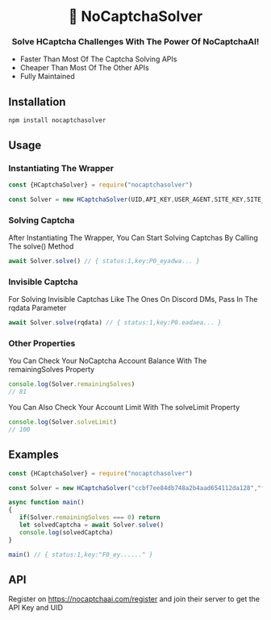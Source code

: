<h1 align="center"> 🤖 NoCaptchaSolver </h1>
<h3 align="center"> Solve HCaptcha Challenges With The Power Of NoCaptchaAI! </h3>

- Faster Than Most Of The Captcha Solving APIs
- Cheaper Than Most Of The Other APIs
- Fully Maintained

<h2>Installation</h2>

```npm install nocaptchasolver```

<h2>Usage</h2>

<h3>Instantiating The Wrapper</h3>

```js
const {HCaptchaSolver} = require("nocaptchasolver")

const Solver = new HCaptchaSolver(UID,API_KEY,USER_AGENT,SITE_KEY,SITE_URL)

```

<h3>Solving Captcha</h3>
<p>After Instantiating The Wrapper, You Can Start Solving Captchas By Calling The solve() Method</p>

```js
await Solver.solve() // { status:1,key:P0_eyadwa... }
```

<h3>Invisible Captcha</h3>
<p>For Solving Invisible Captchas Like The Ones On Discord DMs, Pass In The rqdata Parameter</p>

```js
await Solver.solve(rqdata) // { status:1,key:P0.eadaea... }
```

<h3>Other Properties</h3>
<p>You Can Check Your NoCaptcha Account Balance With The remainingSolves Property</p>

```js
console.log(Solver.remainingSolves)
// 81
```

<p>You Can Also Check Your Account Limit With The solveLimit Property</p>

```js
console.log(Solver.solveLimit)
// 100
```

<h2>Examples</h2>

```js
const {HCaptchaSolver} = require("nocaptchasolver")

const Solver = new HCaptchaSolver("ccbf7ee84db748a2b4aad654112da128","free-api-b0ec566e....","Mozilla/5.0 (Windows NT 10.0; Win64; x64) AppleWebKit/537.36 (KHTML, like Gecko) Chrome/103.0.5060.134 Safari/537.36","a9b5fb07-92ff-493f-86fe-352a2803b3df","discord.com")

async function main()
{ 
   if(Solver.remainingSolves === 0) return
   let solvedCaptcha = await Solver.solve()
   console.log(solvedCaptcha)
}

main() // { status:1,key:"F0_ey......" }
```

<h2>API</h2>

Register on https://nocaptchaai.com/register and join their server to get the API Key and UID
